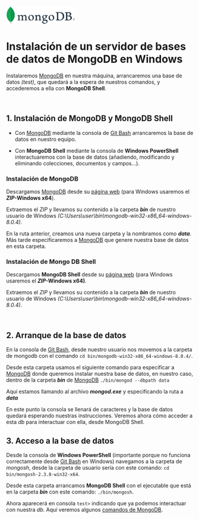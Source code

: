 <img src="../../00_img/MongoDB_Logo.svg" height="50" style="background-color: white; padding: 20"><br>

# Instalación de un servidor de bases de datos de MongoDB en Windows

Instalaremos [MongoDB](../../GLOSARIO.md#mongodb) en nuestra máquina, arrancaremos una base de datos *(test)*, que quedará a la espera de nuestros comandos, y accederemos a ella con **MongoDB Shell**.

<br>

## 1. Instalación de MongoDB y MongoDB Shell

* Con [MongoDB](../../GLOSARIO.md#mongodb) mediante la consola de [Git Bash](../../GLOSARIO.md#git-bash) arrancaremos la base de datos en nuestro equipo.

* Con **MongoDB Shell** mediante la consola de **Windows PowerShell** interactuaremos con la base de datos (añadiendo, modificando y eliminando colecciones, documentos y campos…).


### Instalación de MongoDB

Descargamos [MongoDB](../../GLOSARIO.md#mongodb) desde su [página web](https://www.mongodb.com/try/download/community) (para Windows usaremos el ***ZIP*-Windows x64**).

Extraemos el *ZIP* y llevamos su contenido a la carpeta ***bin*** de nuestro usuario de Windows *(C:\Users\user\bin\mongodb-win32-x86_64-windows-8.0.4)*.

En la ruta anterior, creamos una nueva carpeta y la nombramos como ***data***. Más tarde especificaremos a [MongoDB](../../GLOSARIO.md#mongodb) que genere nuestra base de datos en esta carpeta.

### Instalación de Mongo DB Shell

Descargamos **MongoDB Shell** desde su [página web](https://www.mongodb.com/try/download/shell) (para Windows usaremos el ***ZIP*-Windows x64)**.

Extraemos el *ZIP* y llevamos su contenido a la carpeta ***bin*** de nuestro usuario de Windows *(C:\Users\user\bin\mongodb-win32-x86_64-windows-8.0.4)*.

<br>

## 2. Arranque de la base de datos

En la consola de [Git Bash](../../GLOSARIO.md#git-bash), desde nuestro usuario nos movemos a la carpeta de mongodb con el comando
```cd bin/mongodb-win32-x86_64-windows-8.0.4/```.

Desde esta carpeta usamos el siguiente comando para especificar a [MongoDB](../../GLOSARIO.md#mongodb) donde queremos instalar nuestra base de datos, en nuestro caso, dentro de la carpeta ***bin*** de [MongoDB](../../GLOSARIO.md#mongodb) ```./bin/mongod --dbpath data```

Aquí estamos llamando al archivo ***mongod.exe*** y especificando la ruta a ***data***

En este punto la consola se llenará de caracteres y la base de datos quedará esperando nuestras instrucciones. Veremos ahora cómo acceder a esta *db* para interactuar con ella, desde MongoDB Shell.

## 3. Acceso a la base de datos

Desde la consola de **Windows PowerShell** (importante porque no funciona correctamente desde [Git Bash](../../GLOSARIO.md#git-bash) en Windows) navegamos a la carpeta de *mongosh*, desde la carpeta de usuario sería con este comando: ```cd bin/mongosh-2.3.8-win32-x64```.

Desde esta carpeta arrancamos **MongoDB Shell** con el ejecutable que está en la carpeta ***bin*** con este comando: ```./bin/mongosh```.

Ahora aparecerá en consola ```test>``` indicando que ya podemos interactuar con nuestra *db*. Aquí veremos algunos [comandos de MongoDB](./05-comandos-mongodb.md).